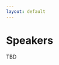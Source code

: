 ```yaml
---
layout: default
---
```


# Speakers

TBD 

<!--
<div class='orgWrapper'>
  <img src="assets/images/Vincent_Lariviere.jpg" alt="Vincent Lariviere" width="150" />
<div class='bioWrapper'>
  **Opening Remarks**
<br/><br/>
[**Dr. Vincent Larivière**](https://unesco.ebsi.umontreal.ca/en/vincent-lariviere/) is a full professor of information science at the École de bibliothéconomie et des sciences de l'information, Université de Montréal, where he teaches research methods and bibliometrics. He is also the scientific director of the Érudit journal platform, associate scientific director of the Observatoire des sciences et des technologies, vice-rector of strategic planning and communications and a regular member of the Centre interuniversitaire de recherche sur la science et la technologie. He holds a B.A. in Science, Technology and Society (UQAM), an M.A. in history of science (UQAM) and a Ph.D. in information science (McGill), and has performed postdoctoral work at Indiana University’s Department of Information and Library Science.
</div>
</div>
<br/>
<br/>

<div class='orgWrapper'>
  <img src="assets/images/jinhyuk_yun.jpg" alt="Jinhyuk Yun" width="150" />
<div class='bioWrapper'>
  **Title**: How COVID-19 impacted academia?
<br/><br/>
[**Dr. Jinhyuk Yun**](https://bluekura.github.io/) is an assistant professor at Soongsil University's School of AI Convergence. Before joining Soongsil University, he worked as a Senior Research Scientist at the Korea Institute of Science and Technology Information from 2016 to 2020 and as a Data Scientist at Naver Corporation in 2016. He received his Ph.D. in Physics from the Korea Advanced Institute of Science and Technology, where he holds a B.S. in Physics. He is fascinated by the structure and dynamics of human knowledge formation and identifies hidden patterns of human knowledge beneath the surface.
</div>
</div>
<br/>
<br/>

<div class='orgWrapper'>
  <img src="assets/images/gomez-zara-hs.jpg" alt="Diego Gómez-Zará" width="150" />
<div class='bioWrapper'>
  **Title**: How does team gender composition affect scientific disruption? 
<br/><br/>
[**Dr. Diego Gómez-Zará**](https://www.dgomezara.cl/) is an assistant professor in Computer Science at the University of Notre Dame. He received his Ph.D. in Technology and Social Behavior from Northwestern University. His research focuses on how social computational systems help people organize and collaborate. His work has been at the forefront of computational social science, human-computer interaction, and social network analysis.
</div>
</div>
<br/>
<br/>


<div class='orgWrapper'>
<img src="assets/images/Daniel Souza.jpg" alt="Daniel Souza" width="150" />
<div class='bioWrapper'>
  **Title**: The Emergence of the Economics of Science: Evidence from the WOEPS workshop (2007-2023)
<br/><br/>
[**Dr. Daniel Souza**](https://www.som.polimi.it/professor/de-souza-daniel-fernando/) is an Assistant Professor at the Polytechnic University of Milan. He holds a PhD in Economics from the University of Turin, where he previously worked as a postdoctoral researcher. His research lies broadly at the intersection of economics, science & technology studies, and science of science. His research agenda encompasses various themes such as university-industry collaboration, open science and the dynamics of scientific collaborations. Currently, he is exploring the role of universities within entrepreneurial ecosystems and the emergence of artificial intelligence as a possible general-purpose technology.
</div>
</div>
<br/>
<br/>

-->
